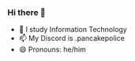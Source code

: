 ### Hi there 👋

- 🌱 I study Information Technology
- 📫 My Discord is .pancakepolice
- 😄 Pronouns: he/him
